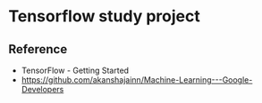 # Tensorflow study project

## Reference
  - TensorFlow - Getting Started
  - https://github.com/akanshajainn/Machine-Learning---Google-Developers
  